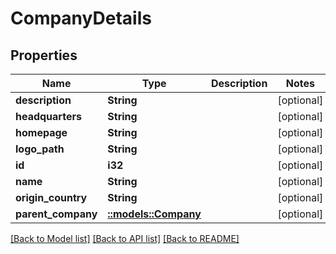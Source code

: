 # CompanyDetails

## Properties

Name | Type | Description | Notes
------------ | ------------- | ------------- | -------------
**description** | **String** |  | [optional]
**headquarters** | **String** |  | [optional]
**homepage** | **String** |  | [optional]
**logo_path** | **String** |  | [optional]
**id** | **i32** |  | [optional] 
**name** | **String** |  | [optional]
**origin_country** | **String** |  | [optional]
**parent_company** | [**::models::Company**](Company.md) |  | [optional]

[[Back to Model list]](../README.md#documentation-for-models) [[Back to API list]](../README.md#documentation-for-api-endpoints) [[Back to README]](../README.md)


